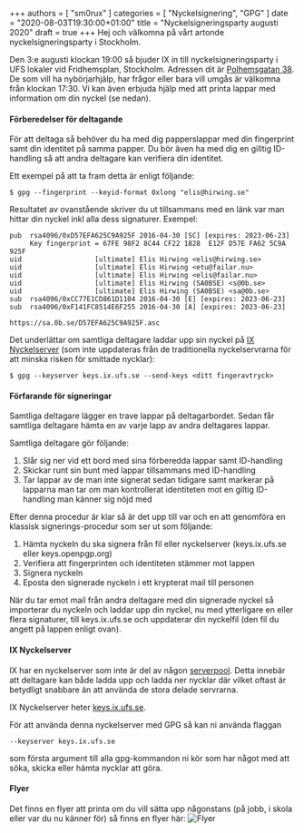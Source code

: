 +++
authors = [ "sm0rux" ]
categories = [ "Nyckelsignering", "GPG" ]
date = "2020-08-03T19:30:00+01:00"
title = "Nyckelsigneringsparty augusti 2020"
draft = true
+++
Hej och välkomna på vårt artonde nyckelsigneringsparty i Stockholm.

Den 3:e augusti klockan 19:00 så bjuder IX in till nyckelsigneringsparty i UFS lokaler vid Fridhemsplan, Stockholm. Adressen dit är [Polhemsgatan 38](/about/#besök-oss). De som vill ha nybörjarhjälp, har frågor eller bara vill umgås är välkomna från klockan 17:30. Vi kan även erbjuda hjälp med att printa lappar med information om din nyckel (se nedan).

#### Förberedelser för deltagande
För att deltaga så behöver du ha med dig papperslappar med din fingerprint samt din identitet på samma papper. Du bör även ha med dig en gilltig ID-handling så att andra deltagare kan verifiera din identitet.

Ett exempel på att ta fram detta är enligt följande:
```
$ gpg --fingerprint --keyid-format 0xlong "elis@hirwing.se"
```
Resultatet av ovanstående skriver du ut tillsammans med en länk var man hittar din nyckel inkl alla dess signaturer.
Exempel:
```
pub  rsa4096/0xD57EFA625C9A925F 2016-04-30 [SC] [expires: 2023-06-23]
     Key fingerprint = 67FE 98F2 8C44 CF22 1828  E12F D57E FA62 5C9A 925F
uid                  [ultimate] Elis Hirwing <elis@hirwing.se>
uid                  [ultimate] Elis Hirwing <etu@failar.nu>
uid                  [ultimate] Elis Hirwing <elis@failar.nu>
uid                  [ultimate] Elis Hirwing (SA0BSE) <s@0b.se>
uid                  [ultimate] Elis Hirwing (SA0BSE) <sa@0b.se>
sub  rsa4096/0xCC77E1CD861D1104 2016-04-30 [E] [expires: 2023-06-23]
sub  rsa4096/0xF141FC8514E6F255 2016-04-30 [A] [expires: 2023-06-23]

https://sa.0b.se/D57EFA625C9A925F.asc
```

Det underlättar om samtliga deltagare laddar upp sin nyckel på [IX Nyckelserver](#ix-nyckelserver) (som inte uppdateras från de traditionella nyckelservrarna för att minska risken för smittade nycklar):
```
$ gpg --keyserver keys.ix.ufs.se --send-keys <ditt fingeravtryck>
```

#### Förfarande för signeringar
Samtliga deltagare lägger en trave lappar på deltagarbordet. Sedan får samtliga deltagare hämta en av varje lapp av andra deltagares lappar.

Samtliga deltagare gör följande:

1. Slår sig ner vid ett bord med sina förberedda lappar samt ID-handling 
2. Skickar runt sin bunt med lappar tillsammans med ID-handling 
3. Tar lappar av de man inte signerat sedan tidigare samt markerar på lapparna man tar om man kontrollerat identiteten mot en giltig ID-handling man känner sig nöjd med

Efter denna procedur är klar så är det upp till var och en att genomföra en klassisk signerings-procedur som ser ut som följande:

1. Hämta nyckeln du ska signera från fil eller nyckelserver (keys.ix.ufs.se eller keys.openpgp.org) 
2. Verifiera att fingerprinten och identiteten stämmer mot lappen 
3. Signera nyckeln
4. Eposta den signerade nyckeln i ett krypterat mail till personen

När du tar emot mail från andra deltagare med din signerade nyckel så importerar du nyckeln och laddar upp din nyckel, nu med ytterligare en eller flera signaturer, till keys.ix.ufs.se och uppdaterar din nyckelfil (den fil du angett på lappen enligt ovan).

#### IX Nyckelserver
IX har en nyckelserver som inte är del av någon [serverpool](https://sks-keyservers.net/). Detta innebär att deltagare kan både ladda upp och ladda ner nycklar där vilket oftast är betydligt snabbare än att använda de stora delade servrarna.

IX Nyckelserver heter [keys.ix.ufs.se](https://keys.ix.ufs.se/).

För att använda denna nyckelserver med GPG så kan ni använda flaggan

```
--keyserver keys.ix.ufs.se
```
som första argument till alla gpg-kommandon ni kör som har något med att söka, skicka eller hämta nycklar att göra.

#### Flyer
Det finns en flyer att printa om du vill sätta upp någonstans (på jobb,
i skola eller var du nu känner för) så finns en flyer här:
![Flyer](/img/keysigning-flyer-2020.png)
